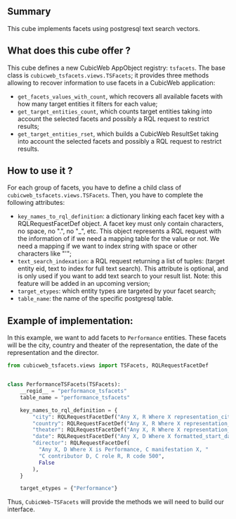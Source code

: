 Summary
-------
This cube implements facets using postgresql text search vectors.

What does this cube offer ?
---------------------------

This cube defines a new CubicWeb AppObject registry: `tsfacets`.
The base class is `cubicweb_tsfacets.views.TSFacets`; it provides
three methods allowing to recover information to use facets in
a CubicWeb application:

* `get_facets_values_with_count`, which recovers all available facets
  with how many target entities it filters for each value;
* `get_target_entities_count`, which counts target entities taking into
  account the selected facets and possibly a RQL request to restrict
  results;
* `get_target_entities_rset`, which builds a CubicWeb ResultSet taking
  into account the selected facets and possibly a RQL request to restrict
  results.

How to use it ?
---------------

For each group of facets, you have to define a child class of
`cubicweb_tsfacets.views.TSFacets`. Then, you have to complete
the following attributes:

* `key_names_to_rql_definition`: a dictionary linking each facet key 
  with a RQLRequestFacetDef object. A facet key must only contain
  characters, no space, no ".", no "_", etc.
  This object represents a RQL request with the information of if we
  need a mapping table for the value or not. We need a mapping if we
  want to index string with space or other characters like "'";
* `text_search_indexation`: a RQL request returning a list of tuples:
  (target entity eid, text to index for full text search). This
  attribute is optional, and is only used if you want to add
  text search to your result list. Note: this feature will be added in
  an upcoming version;
* `target_etypes`: which entity types are targeted by your facet search;
* `table_name`: the name of the specific postgresql table.

Example of implementation:
--------------------------

In this example, we want to add facets to `Performance` entities.
These facets will be the city, country and theater of the representation,
the date of the representation and the director.

```python
from cubicweb_tsfacets.views import TSFacets, RQLRequestFacetDef


class PerformanceTSFacets(TSFacets):
    __regid__ = "performance_tsfacets"
    table_name = "performance_tsfacets"

    key_names_to_rql_definition = {
        "city": RQLRequestFacetDef("Any X, R Where X representation_city R", True),
        "country": RQLRequestFacetDef("Any X, R Where X representation_country R", True),
        "theater": RQLRequestFacetDef("Any X, R Where X representation_theater R", True),
        "date": RQLRequestFacetDef("Any X, D Where X formatted_start_date D", False),
        "director": RQLRequestFacetDef(
          "Any X, D Where X is Performance, C manifestation X, "
          "C contributor D, C role R, R code 500",
          False
        ),
    }

    target_etypes = {"Performance"}
```

Thus, `CubicWeb-TSFacets` will provide the methods we will need to
build our interface.
